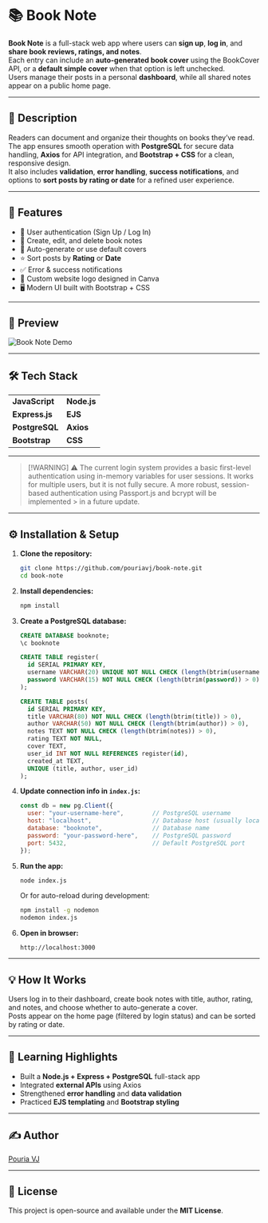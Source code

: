 # 📚 Book Note

**Book Note** is a full-stack web app where users can **sign up**, **log in**, and **share book reviews, ratings, and notes**.  
Each entry can include an **auto-generated book cover** using the BookCover API, or a **default simple cover** when that option is left unchecked.  
Users manage their posts in a personal **dashboard**, while all shared notes appear on a public home page.

---

## 📘 Description

Readers can document and organize their thoughts on books they’ve read. The app ensures smooth operation with **PostgreSQL** for secure data handling, **Axios** for API integration, and **Bootstrap + CSS** for a clean, responsive design.  
It also includes **validation**, **error handling**, **success notifications**, and options to **sort posts by rating or date** for a refined user experience.

---

## 🚀 Features

- 🔐 User authentication (Sign Up / Log In)  
- 🧾 Create, edit, and delete book notes  
- 🌆 Auto-generate or use default covers  
- ⭐ Sort posts by **Rating** or **Date**  
- ✅ Error & success notifications
- 🎨 Custom website logo designed in Canva 
- 🖥️ Modern UI built with Bootstrap + CSS 

---

## 📸 Preview

![Book Note Demo](./bookNote.gif)

---

## 🛠️ Tech Stack

<table>
  <tr>
    <td><b>JavaScript</b></td>
    <td><b>Node.js</b></td>
  </tr>
  <tr>
    <td><b>Express.js</b></td>
    <td><b>EJS</b></td>
  </tr>
  <tr>
    <td><b>PostgreSQL</b></td>
    <td><b>Axios</b></td>
  </tr>
  <tr>
    <td><b>Bootstrap</b></td>
    <td><b>CSS</b></td>
  </tr>
</table>

---

> \[!WARNING\]
> ⚠️ The current login system provides a basic first-level authentication using in-memory variables for user sessions. It works for multiple users, but it is not fully secure. A more robust, session-based authentication using Passport.js and bcrypt will be implemented > in a future update.

---

## ⚙️ Installation & Setup

1. **Clone the repository:**
   ```bash
   git clone https://github.com/pouriavj/book-note.git
   cd book-note
   ```

2. **Install dependencies:**
   ```bash
   npm install
   ```

3. **Create a PostgreSQL database:**
   ```sql
   CREATE DATABASE booknote;
   \c booknote

   CREATE TABLE register(
     id SERIAL PRIMARY KEY,
     username VARCHAR(20) UNIQUE NOT NULL CHECK (length(btrim(username)) > 0),
     password VARCHAR(15) NOT NULL CHECK (length(btrim(password)) > 0)
   );

   CREATE TABLE posts(
     id SERIAL PRIMARY KEY,
     title VARCHAR(80) NOT NULL CHECK (length(btrim(title)) > 0),
     author VARCHAR(50) NOT NULL CHECK (length(btrim(author)) > 0),
     notes TEXT NOT NULL CHECK (length(btrim(notes)) > 0),
     rating TEXT NOT NULL,
     cover TEXT,
     user_id INT NOT NULL REFERENCES register(id),
     created_at TEXT,
     UNIQUE (title, author, user_id)
   );
   ```

4. **Update connection info in `index.js`:**
   ```js
   const db = new pg.Client({
     user: "your-username-here",        // PostgreSQL username
     host: "localhost",                 // Database host (usually localhost)
     database: "booknote",              // Database name
     password: "your-password-here",    // PostgreSQL password
     port: 5432,                        // Default PostgreSQL port
   });
   ```

5. **Run the app:**
   ```bash
   node index.js
   ```

   Or for auto-reload during development:
   ```bash
   npm install -g nodemon
   nodemon index.js
   ```

6. **Open in browser:**
   ```
   http://localhost:3000
   ```

---

## 💡 How It Works

Users log in to their dashboard, create book notes with title, author, rating, and notes, and choose whether to auto-generate a cover.  
Posts appear on the home page (filtered by login status) and can be sorted by rating or date.

---

## 🧠 Learning Highlights

- Built a **Node.js + Express + PostgreSQL** full-stack app  
- Integrated **external APIs** using Axios  
- Strengthened **error handling** and **data validation**  
- Practiced **EJS templating** and **Bootstrap styling**  

---

## ✍️ Author

[Pouria VJ](https://github.com/pouriavj)

---

## 📜 License

This project is open-source and available under the **MIT License**.
